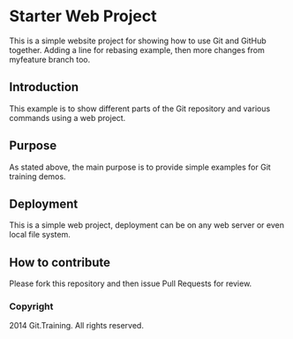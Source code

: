 # Starter Web Project
This is a simple website project for showing how to use Git and GitHub together.
Adding a line for rebasing example, then more changes from myfeature branch too.

## Introduction
This example is to show different parts of the Git repository and various commands using a web project.

## Purpose
As stated above, the main purpose is to provide simple examples for Git training demos.

## Deployment
This is a simple web project, deployment can be on any web server or even local file system.

## How to contribute
Please fork this repository and then issue Pull Requests for review.

### Copyright
2014 Git.Training. All rights reserved.
